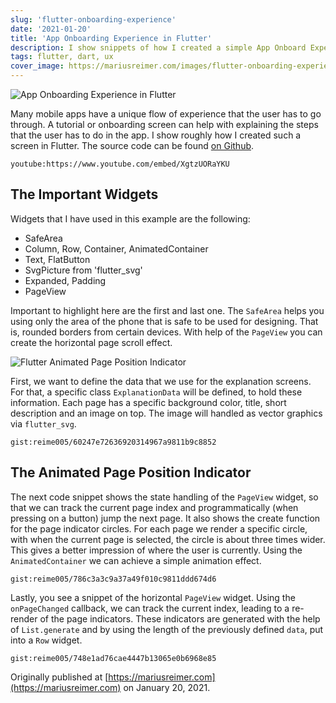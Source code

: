 ```yaml
---
slug: 'flutter-onboarding-experience'
date: '2021-01-20'
title: 'App Onboarding Experience in Flutter'
description: I show snippets of how I created a simple App Onboard Experience with Animated Page Position Indicator in Flutter
tags: flutter, dart, ux
cover_image: https://mariusreimer.com/images/flutter-onboarding-experience-thumb.png
---
```


![App Onboarding Experience in Flutter](/images/flutter-onboarding-experience-hq.png)

Many mobile apps have a unique flow of experience that the user has to go through. A tutorial or onboarding screen can help with explaining the steps that the user has to do in the app. I show roughly how I created such a screen in Flutter. The source code can be found [on Github](https://github.com/reime005/FlutterOnboarding).

`youtube:https://www.youtube.com/embed/XgtzUORaYKU`

## The Important Widgets

Widgets that I have used in this example are the following:

- SafeArea
- Column, Row, Container, AnimatedContainer
- Text, FlatButton
- SvgPicture from 'flutter_svg'
- Expanded, Padding
- PageView

Important to highlight here are the first and last one. The `SafeArea` helps you using only the area of the phone that is safe to be used for designing. That is, rounded borders from certain devices. With help of the `PageView` you can create the horizontal page scroll effect.

![Flutter Animated Page Position Indicator](/images/flutter-onboarding-experience-1.png)

First, we want to define the data that we use for the explanation screens. For that, a specific class `ExplanationData` will be defined, to hold these information. Each page has a specific background color, title, short description and an image on top. The image will handled as vector graphics via `flutter_svg`.

`gist:reime005/60247e72636920314967a9811b9c8852`

## The Animated Page Position Indicator

The next code snippet shows the state handling of the `PageView` widget, so that we can track the current page index and programmatically (when pressing on a button) jump the next page. It also shows the create function for the page indicator circles. For each page we render a specific circle, with when the current page is selected, the circle is about three times wider. This gives a better impression of where the user is currently. Using the `AnimatedContainer` we can achieve a simple animation effect.

`gist:reime005/786c3a3c9a37a49f010c9811ddd674d6`

Lastly, you see a snippet of the horizontal `PageView` widget. Using the `onPageChanged` callback, we can track the current index, leading to a re-render of the page indicators. These indicators are generated with the help of `List.generate` and by using the length of the previously defined `data`, put into a `Row` widget.

`gist:reime005/748e1ad76cae4447b13065e0b6968e85`

Originally published at [https://mariusreimer.com](https://mariusreimer.com) on January 20, 2021.
